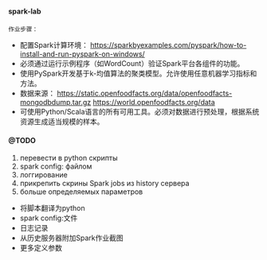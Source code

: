 #### spark-lab

`作业步骤：`

- 配置Spark计算环境：
https://sparkbyexamples.com/pyspark/how-to-install-and-run-pyspark-on-windows/
- 必须通过运行示例程序（如WordCount）验证Spark平台各组件的功能。
- 使用PySpark开发基于k-均值算法的聚类模型。允许使用任意机器学习指标和方法。
- 数据来源：
https://static.openfoodfacts.org/data/openfoodfacts-mongodbdump.tar.gz
https://world.openfoodfacts.org/data
- 可使用Python/Scala语言的所有可用工具。必须对数据进行预处理，根据系统资源生成适当规模的样本。

#### @TODO

1) перевести в python скрипты 
2) spark config: файлом 
3) логгирование 
4)  прикрепить скрины Spark jobs из history сервера 
5) больше определяемых параметров


- 将脚本翻译为python 
- spark config:文件 
- 日志记录 
- 从历史服务器附加Spark作业截图 
- 更多定义参数